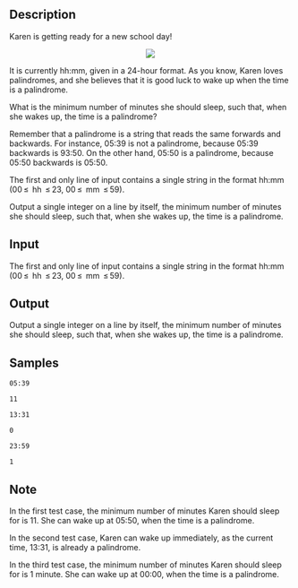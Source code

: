 ## Description

<div><p>Karen is getting ready for a new school day!</p><center> <img class="tex-graphics" src="./28582/file/lLrUjvnF.png" style="max-width: 100.0%;max-height: 100.0%;"> </center><p>It is currently <span class="tex-font-style-tt">hh:mm</span>, given in a 24-hour format. As you know, Karen loves <span class="tex-font-style-it">palindromes</span>, and she believes that it is good luck to wake up when the time is a palindrome.</p><p>What is the minimum number of minutes she should sleep, such that, when she wakes up, the time is a palindrome?</p><p>Remember that a palindrome is a string that reads the same forwards and backwards. For instance, <span class="tex-font-style-tt">05:39</span> is not a palindrome, because <span class="tex-font-style-tt">05:39</span> backwards is <span class="tex-font-style-tt">93:50</span>. On the other hand, <span class="tex-font-style-tt">05:50</span> is a palindrome, because <span class="tex-font-style-tt">05:50</span> backwards is <span class="tex-font-style-tt">05:50</span>.</p></div><div class="input-specification"><p>The first and only line of input contains a single string in the format <span class="tex-font-style-tt">hh:mm</span> (<span class="tex-span">00 ≤ </span> <span class="tex-font-style-tt">hh</span> <span class="tex-span"> ≤ 23</span>, <span class="tex-span">00 ≤ </span> <span class="tex-font-style-tt">mm</span> <span class="tex-span"> ≤ 59</span>).</p></div><div class="output-specification"><p>Output a single integer on a line by itself, the minimum number of minutes she should sleep, such that, when she wakes up, the time is a palindrome.</p></div>

## Input

<p>The first and only line of input contains a single string in the format <span class="tex-font-style-tt">hh:mm</span> (<span class="tex-span">00 ≤ </span> <span class="tex-font-style-tt">hh</span> <span class="tex-span"> ≤ 23</span>, <span class="tex-span">00 ≤ </span> <span class="tex-font-style-tt">mm</span> <span class="tex-span"> ≤ 59</span>).</p>

## Output

<p>Output a single integer on a line by itself, the minimum number of minutes she should sleep, such that, when she wakes up, the time is a palindrome.</p>

## Samples

```input1
05:39

```

```output1
11

```






```input2
13:31

```

```output2
0

```






```input3
23:59

```

```output3
1

```




## Note

<p>In the first test case, the minimum number of minutes Karen should sleep for is <span class="tex-span">11</span>. She can wake up at <span class="tex-font-style-tt">05:50</span>, when the time is a palindrome.</p><p>In the second test case, Karen can wake up immediately, as the current time, <span class="tex-font-style-tt">13:31</span>, is already a palindrome.</p><p>In the third test case, the minimum number of minutes Karen should sleep for is <span class="tex-span">1</span> minute. She can wake up at <span class="tex-font-style-tt">00:00</span>, when the time is a palindrome.</p>
